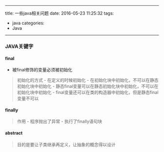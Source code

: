 -----
title: 一些java相关问题
date: 2016-05-23 11:25:32
tags: 
  - java
categories: 
  - Java
-----
### JAVA关键字

<!-- more -->

#### final
- 被final修饰的变量必须被初始化

> 初始化的方式
    - 在定义的时候初始化
    - 在初始化块中初始化，不可以在静态初始化块中初始化
    - 静态final变量可以在静态初始化块中初始化，不可以在初始化块中初始化
    - final变量还可以在类的构造器中初始化，但是静态final变量不可以

#### finally
> 作用
    - 程序抛出了异常
    - 执行了finally语句块

#### abstract
> 目的是要让子类继承再定义，让抽象的概念得以设计



